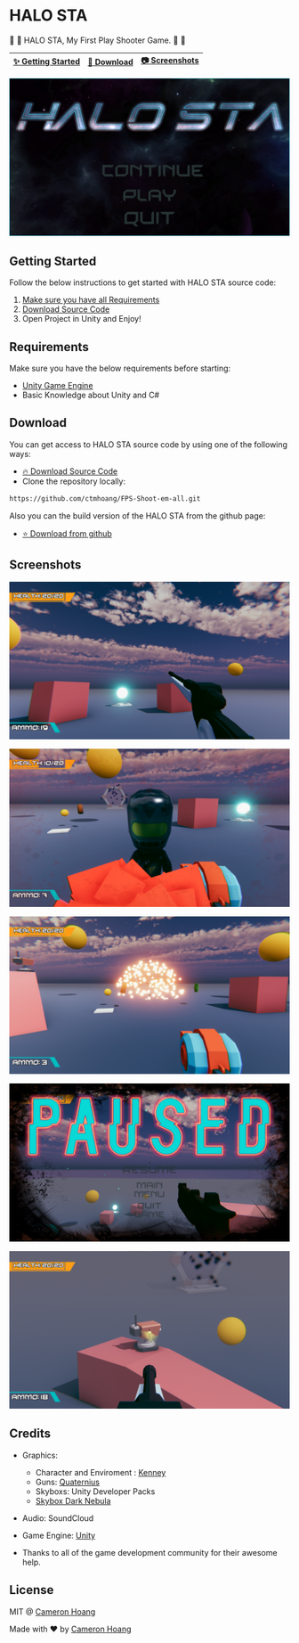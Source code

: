 # HALO STA

:tada: :clap: HALO STA, My First Play Shooter Game. :clap: :tada:

| [:sparkles: Getting Started](#getting-started) | [:rocket: Download](#download) | [:camera: Screenshots](#screenshots) |
| --------------- | -------- | ----------- |

<p align="center">
  <img src="./screenshots/intro.png" />
</p>

## Getting Started

Follow the below instructions to get started with HALO STA source code:

1. [Make sure you have all Requirements](#requirements)
2. [Download Source Code](#download)
3. Open Project in Unity and Enjoy!

## Requirements

Make sure you have the below requirements before starting:

- [Unity Game Engine](https://unity3d.com)
- Basic Knowledge about Unity and C#

## Download

You can get access to HALO STA source code by using one of the following ways:

- [:fire: Download Source Code](https://github.com/BayatGames/RedRunner/archive/master.zip)
- Clone the repository locally:

```bash
https://github.com/ctmhoang/FPS-Shoot-em-all.git
```

Also you can the build version of the HALO STA from the github page:

- [:star: Download from github](https://github.com/ctmhoang/FPS-Shoot-em-all/releases)

## Screenshots

<p align="center">
  <img src="./screenshots/pic1.png" />
</p>

<p align="center">
  <img src="./screenshots/pic2.png" />
</p>

<p align="center">
  <img src="./screenshots/pic3.png" />
</p>

<p align="center">
  <img src="./screenshots/pic4.png" />
</p>

<p align="center">
  <img src="./screenshots/pic5.png" />
</p>

## Credits

- Graphics: 
	* Character and Enviroment : [Kenney](https://kenney.nl/assets?t=character)
	* Guns: [Quaternius](http://quaternius.com/)
	* Skyboxs: Unity Developer Packs
	* [Skybox Dark Nebula](https://assetstore.unity.com/packages/2d/textures-materials/sky/skybox-purple-nebula-2967)
	
- Audio: SoundCloud

- Game Engine: [Unity](https://unity3d.com/)
- Thanks to all of the game development community for their awesome help.

## License

MIT @ [Cameron Hoang](https://github.com/ctmhoang)

Made with :heart: by [Cameron Hoang](https://github.com/ctmhoang)